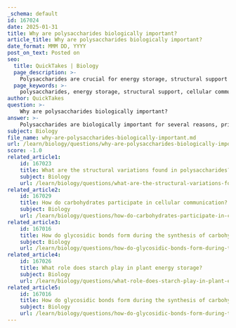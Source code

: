 ```yaml
---
_schema: default
id: 167024
date: 2025-01-31
title: Why are polysaccharides biologically important?
article_title: Why are polysaccharides biologically important?
date_format: MMM DD, YYYY
post_on_text: Posted on
seo:
  title: QuickTakes | Biology
  page_description: >-
    Polysaccharides are crucial for energy storage, structural support in cells, cellular communication, and exhibit functional diversity, being essential to the biology of living organisms.
  page_keywords: >-
    polysaccharides, energy storage, structural support, cellular communication, starch, glycogen, cellulose, chitin, glycoproteins, glycolipids, biological identity, cell recognition, biological functions, macromolecules
author: QuickTakes
question: >-
    Why are polysaccharides biologically important?
answer: >-
    Polysaccharides are biologically important for several reasons, primarily due to their roles in energy storage, structural support, and cellular communication. Here are the key functions and significance of polysaccharides:\n\n1. **Energy Storage**:\n   - Polysaccharides such as starch and glycogen serve as vital energy reserves for organisms. Starch, found in plants, is composed of amylose and amylopectin, which are coiled structures formed through alpha glycosidic linkages. Glycogen, the storage form of glucose in animals, is highly branched, allowing for rapid mobilization of glucose when energy is needed. These polysaccharides store energy in the form of C-C and C-H bonds, which can be broken down through hydrolysis to release glucose for cellular respiration.\n\n2. **Structural Support**:\n   - Certain polysaccharides provide structural integrity to cells and tissues. For example, cellulose is a major component of plant cell walls, providing rigidity and strength due to its beta glycosidic linkages that form strong, linear chains. Chitin, found in the exoskeletons of arthropods and the cell walls of fungi, also offers structural support. The unique bonding and structural properties of these polysaccharides make them essential for maintaining the shape and stability of cells.\n\n3. **Cell Identity and Signaling**:\n   - Polysaccharides play a crucial role in cell recognition and signaling. Oligosaccharides, which are short chains of monosaccharides, are often attached to proteins and lipids on the cell surface. These glycoproteins and glycolipids are involved in various biological processes, including cell-cell recognition, signaling, and immune responses. For instance, the specific carbohydrate structures on red blood cells determine blood type, highlighting the importance of polysaccharides in biological identity.\n\n4. **Diversity of Functions**:\n   - The structural diversity of polysaccharides allows them to perform a wide range of functions. Depending on their composition and structure (branched or unbranched), polysaccharides can adapt to different roles in various organisms. This versatility is crucial for the survival and adaptation of species in diverse environments.\n\nIn summary, polysaccharides are essential macromolecules that contribute to energy storage, provide structural support, facilitate cell communication, and exhibit functional diversity, making them integral to the biology of living organisms.
subject: Biology
file_name: why-are-polysaccharides-biologically-important.md
url: /learn/biology/questions/why-are-polysaccharides-biologically-important
score: -1.0
related_article1:
    id: 167023
    title: What are the structural variations found in polysaccharides?
    subject: Biology
    url: /learn/biology/questions/what-are-the-structural-variations-found-in-polysaccharides
related_article2:
    id: 167029
    title: How do carbohydrates participate in cellular communication?
    subject: Biology
    url: /learn/biology/questions/how-do-carbohydrates-participate-in-cellular-communication
related_article3:
    id: 167016
    title: How do glycosidic bonds form during the synthesis of carbohydrates?
    subject: Biology
    url: /learn/biology/questions/how-do-glycosidic-bonds-form-during-the-synthesis-of-carbohydrates
related_article4:
    id: 167026
    title: What role does starch play in plant energy storage?
    subject: Biology
    url: /learn/biology/questions/what-role-does-starch-play-in-plant-energy-storage
related_article5:
    id: 167016
    title: How do glycosidic bonds form during the synthesis of carbohydrates?
    subject: Biology
    url: /learn/biology/questions/how-do-glycosidic-bonds-form-during-the-synthesis-of-carbohydrates
---
```


&nbsp;